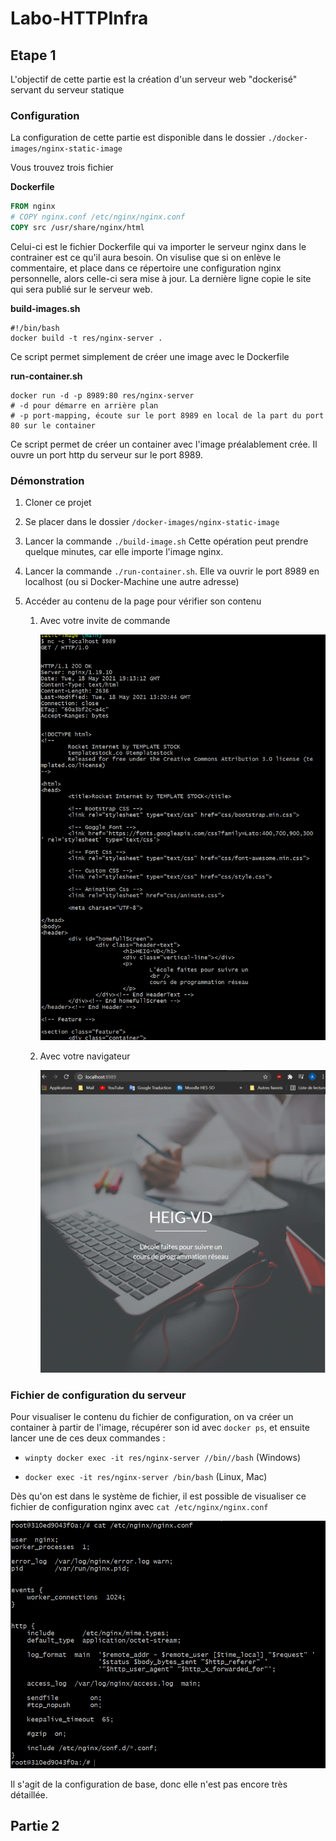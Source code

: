 # Labo-HTTPInfra

## Etape 1

L'objectif de cette partie est la création d'un serveur web "dockerisé" servant du serveur statique

### Configuration

La configuration de cette partie est disponible dans le dossier `./docker-images/nginx-static-image`

Vous trouvez trois fichier

**Dockerfile**

```dockerfile
FROM nginx
# COPY nginx.conf /etc/nginx/nginx.conf
COPY src /usr/share/nginx/html
```

Celui-ci est le fichier Dockerfile qui va importer le serveur nginx dans le contrainer est ce qu'il aura besoin.  On visulise que si on enlève le commentaire, et place dans ce répertoire une configuration nginx personnelle, alors celle-ci sera mise à jour. La dernière ligne copie le site qui sera publié sur le serveur web.

**build-images.sh**

```
#!/bin/bash
docker build -t res/nginx-server .
```

Ce script permet simplement de créer une image avec le Dockerfile

**run-container.sh**

```
docker run -d -p 8989:80 res/nginx-server
# -d pour démarre en arrière plan
# -p port-mapping, écoute sur le port 8989 en local de la part du port 80 sur le container
```

Ce script permet de créer un container avec l'image préalablement crée. Il ouvre un port http du serveur sur le port 8989.

### Démonstration

1. Cloner ce projet

2. Se placer dans le dossier `/docker-images/nginx-static-image`

3. Lancer la commande `./build-image.sh` Cette opération peut prendre quelque minutes, car elle importe l'image nginx.

4. Lancer la commande `./run-container.sh`. Elle va ouvrir le port 8989 en localhost (ou si Docker-Machine une autre adresse)

5. Accéder au contenu de la page pour vérifier son contenu

   1. Avec votre invite de commande 

      ![image-20210518211341065](figures/image-20210518211341065.png)

   2. Avec votre navigateur

      ![image-20210518211414819](figures/image-20210518211414819.png)

### Fichier de configuration du serveur

Pour visualiser le contenu du fichier de configuration, on va créer un container  à partir de l'image, récupérer son id avec `docker ps`, et  ensuite lancer une de ces deux commandes :

- `winpty docker exec -it res/nginx-server //bin//bash` (Windows)

- `docker exec -it res/nginx-server /bin/bash` (Linux, Mac)

Dès qu'on est dans le système de fichier, il est possible de visualiser ce fichier de configuration nginx avec `cat /etc/nginx/nginx.conf`

![image-20210518210253132](figures/image-20210518210253132.png)

Il s'agit de la configuration de base, donc elle n'est pas encore très détaillée.

## Partie 2

